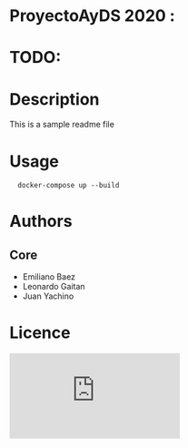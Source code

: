 # ProyectoAyDS 2020 :
# 
# 
# TODO: 
 

# Description

This is a sample readme file 

# Usage

```
  docker-compose up --build
```


# Authors

## Core

  * Emiliano Baez
  * Leonardo Gaitan
  * Juan Yachino

# Licence
![Licence](https://github.com/juanyachino/notifications/blob/master/LICENSE.txt)  

